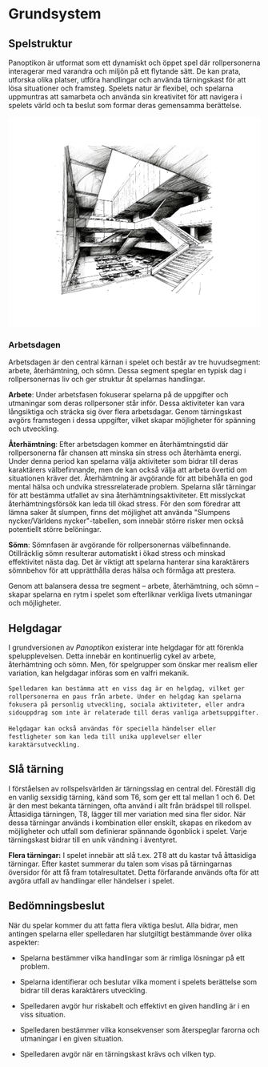 # Grundsystem

## Spelstruktur

Panoptikon är utformat som ett dynamiskt och öppet spel där rollpersonerna interagerar med varandra och miljön på ett flytande sätt. De kan prata, utforska olika platser, utföra handlingar och använda tärningskast för att lösa situationer och framsteg. Spelets natur är flexibel, och spelarna uppmuntras att samarbeta och använda sin kreativitet för att navigera i spelets värld och ta beslut som formar deras gemensamma berättelse.

![Atrium](../resources/atrium-1.png)

### Arbetsdagen

Arbetsdagen är den central kärnan i spelet och består av tre huvudsegment: arbete, återhämtning, och sömn. Dessa segment speglar en typisk dag i rollpersonernas liv och ger struktur åt spelarnas handlingar.

**Arbete**: Under arbetsfasen fokuserar spelarna på de uppgifter och utmaningar som deras rollpersoner står inför. Dessa aktiviteter kan vara långsiktiga och sträcka sig över flera arbetsdagar. Genom tärningskast avgörs framstegen i dessa uppgifter, vilket skapar möjligheter för spänning och utveckling.

**Återhämtning**: Efter arbetsdagen kommer en återhämtningstid där rollpersonerna får chansen att minska sin stress och återhämta energi. Under denna period kan spelarna välja aktiviteter som bidrar till deras karaktärers välbefinnande, men de kan också välja att arbeta övertid om situationen kräver det. Återhämtning är avgörande för att bibehålla en god mental hälsa och undvika stressrelaterade problem. Spelarna slår tärningar för att bestämma utfallet av sina återhämtningsaktiviteter. Ett misslyckat återhämtningsförsök kan leda till ökad stress. För den som föredrar att lämna saker åt slumpen, finns det möjlighet att använda "Slumpens nycker/Världens nycker"-tabellen, som innebär större risker men också potentiellt större belöningar.

**Sömn**: Sömnfasen är avgörande för rollpersonernas välbefinnande. Otillräcklig sömn resulterar automatiskt i ökad stress och minskad effektivitet nästa dag. Det är viktigt att spelarna hanterar sina karaktärers sömnbehov för att upprätthålla deras hälsa och förmåga att prestera.

Genom att balansera dessa tre segment – arbete, återhämtning, och sömn – skapar spelarna en rytm i spelet som efterliknar verkliga livets utmaningar och möjligheter.

## Helgdagar
I grundversionen av *Panoptikon* existerar inte helgdagar för att förenkla spelupplevelsen. Detta innebär en kontinuerlig cykel av arbete, återhämtning och sömn. Men, för spelgrupper som önskar mer realism eller variation, kan helgdagar införas som en valfri mekanik.

```admonish example title="Exempel på helgdagsmekanik"
Spelledaren kan bestämma att en viss dag är en helgdag, vilket ger rollpersonerna en paus från arbete. Under en helgdag kan spelarna fokusera på personlig utveckling, sociala aktiviteter, eller andra sidouppdrag som inte är relaterade till deras vanliga arbetsuppgifter.

Helgdagar kan också användas för speciella händelser eller festligheter som kan leda till unika upplevelser eller karaktärsutveckling.
```

## Slå tärning

I förståelsen av rollspelsvärlden är tärningsslag en central del. Föreställ dig en vanlig sexsidig tärning, känd som T6, som ger ett tal mellan 1 och 6. Det är den mest bekanta tärningen, ofta använd i allt från brädspel till rollspel. Åttasidiga tärningen, T8, lägger till mer variation med sina fler sidor. När dessa tärningar används i kombination eller enskilt, skapas en rikedom av möjligheter och utfall som definierar spännande ögonblick i spelet. Varje tärningskast bidrar till en unik vändning i äventyret.

**Flera tärningar:** I spelet innebär att slå t.ex. 2T8 att du kastar två åttasidiga tärningar. Efter kastet summerar du talen som visas på tärningarnas översidor för att få fram totalresultatet. Detta förfarande används ofta för att avgöra utfall av handlingar eller händelser i spelet.


## Bedömningsbeslut

När du spelar kommer du att fatta flera viktiga beslut. Alla bidrar, men antingen spelarna eller spelledaren har slutgiltigt bestämmande över olika aspekter:

- Spelarna bestämmer vilka handlingar som är rimliga lösningar på ett problem.

- Spelarna identifierar och beslutar vilka moment i spelets berättelse som bidrar till deras karaktärers utveckling.

- Spelledaren avgör hur riskabelt och effektivt en given handling är i en viss situation.

- Spelledaren bestämmer vilka konsekvenser som återspeglar farorna och utmaningar i en given situation.

- Spelledaren avgör när en tärningskast krävs och vilken typ.


